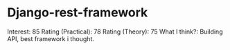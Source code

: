 # Django-rest-framework

Interest: 85
Rating (Practical): 78
Rating (Theory): 75
What I think?: Building API, best framework i thought.